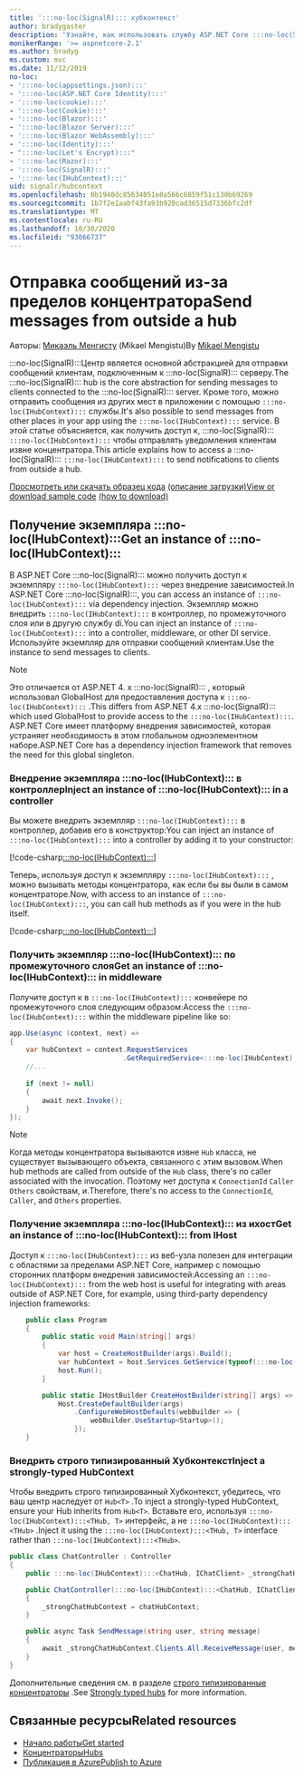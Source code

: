 ```yaml
---
title: ':::no-loc(SignalR)::: хубконтекст'
author: bradygaster
description: 'Узнайте, как использовать службу ASP.NET Core :::no-loc(SignalR)::: хубконтекст для отправки уведомлений клиентам за пределами концентратора.'
monikerRange: '>= aspnetcore-2.1'
ms.author: bradyg
ms.custom: mvc
ms.date: 11/12/2019
no-loc:
- ':::no-loc(appsettings.json):::'
- ':::no-loc(ASP.NET Core Identity):::'
- ':::no-loc(cookie):::'
- ':::no-loc(Cookie):::'
- ':::no-loc(Blazor):::'
- ':::no-loc(Blazor Server):::'
- ':::no-loc(Blazor WebAssembly):::'
- ':::no-loc(Identity):::'
- ":::no-loc(Let's Encrypt):::"
- ':::no-loc(Razor):::'
- ':::no-loc(SignalR):::'
- ':::no-loc(IHubContext):::'
uid: signalr/hubcontext
ms.openlocfilehash: 0b1940dc85634051e8a566c6859f51c130b69269
ms.sourcegitcommit: 1b7f2e1aabf43fa93b920cad36515d7336bfc2df
ms.translationtype: MT
ms.contentlocale: ru-RU
ms.lasthandoff: 10/30/2020
ms.locfileid: "93066737"
---
```

# <a name="send-messages-from-outside-a-hub"></a><span data-ttu-id="87b6b-103">Отправка сообщений из-за пределов концентратора</span><span class="sxs-lookup"><span data-stu-id="87b6b-103">Send messages from outside a hub</span></span>

<span data-ttu-id="87b6b-104">Авторы: [Микаэль Менгисту](https://twitter.com/MikaelM_12) (Mikael Mengistu)</span><span class="sxs-lookup"><span data-stu-id="87b6b-104">By [Mikael Mengistu](https://twitter.com/MikaelM_12)</span></span>

<span data-ttu-id="87b6b-105">:::no-loc(SignalR):::Центр является основной абстракцией для отправки сообщений клиентам, подключенным к :::no-loc(SignalR)::: серверу.</span><span class="sxs-lookup"><span data-stu-id="87b6b-105">The :::no-loc(SignalR)::: hub is the core abstraction for sending messages to clients connected to the :::no-loc(SignalR)::: server.</span></span> <span data-ttu-id="87b6b-106">Кроме того, можно отправить сообщения из других мест в приложении с помощью `:::no-loc(IHubContext):::` службы.</span><span class="sxs-lookup"><span data-stu-id="87b6b-106">It's also possible to send messages from other places in your app using the `:::no-loc(IHubContext):::` service.</span></span> <span data-ttu-id="87b6b-107">В этой статье объясняется, как получить доступ к, :::no-loc(SignalR)::: `:::no-loc(IHubContext):::` чтобы отправлять уведомления клиентам извне концентратора.</span><span class="sxs-lookup"><span data-stu-id="87b6b-107">This article explains how to access a :::no-loc(SignalR)::: `:::no-loc(IHubContext):::` to send notifications to clients from outside a hub.</span></span>

<span data-ttu-id="87b6b-108">[Просмотреть или скачать образец кода](https://github.com/dotnet/AspNetCore.Docs/tree/master/aspnetcore/signalr/hubcontext/sample/) [(описание загрузки)](xref:index#how-to-download-a-sample)</span><span class="sxs-lookup"><span data-stu-id="87b6b-108">[View or download sample code](https://github.com/dotnet/AspNetCore.Docs/tree/master/aspnetcore/signalr/hubcontext/sample/) [(how to download)](xref:index#how-to-download-a-sample)</span></span>

## <a name="get-an-instance-of-no-locihubcontext"></a><span data-ttu-id="87b6b-109">Получение экземпляра :::no-loc(IHubContext):::</span><span class="sxs-lookup"><span data-stu-id="87b6b-109">Get an instance of :::no-loc(IHubContext):::</span></span>

<span data-ttu-id="87b6b-110">В ASP.NET Core :::no-loc(SignalR)::: можно получить доступ к экземпляру `:::no-loc(IHubContext):::` через внедрение зависимостей.</span><span class="sxs-lookup"><span data-stu-id="87b6b-110">In ASP.NET Core :::no-loc(SignalR):::, you can access an instance of `:::no-loc(IHubContext):::` via dependency injection.</span></span> <span data-ttu-id="87b6b-111">Экземпляр можно внедрить `:::no-loc(IHubContext):::` в контроллер, по промежуточного слоя или в другую службу di.</span><span class="sxs-lookup"><span data-stu-id="87b6b-111">You can inject an instance of `:::no-loc(IHubContext):::` into a controller, middleware, or other DI service.</span></span> <span data-ttu-id="87b6b-112">Используйте экземпляр для отправки сообщений клиентам.</span><span class="sxs-lookup"><span data-stu-id="87b6b-112">Use the instance to send messages to clients.</span></span>

> [!NOTE]
> <span data-ttu-id="87b6b-113">Это отличается от ASP.NET 4. x :::no-loc(SignalR)::: , который использовал GlobalHost для предоставления доступа к `:::no-loc(IHubContext):::` .</span><span class="sxs-lookup"><span data-stu-id="87b6b-113">This differs from ASP.NET 4.x :::no-loc(SignalR)::: which used GlobalHost to provide access to the `:::no-loc(IHubContext):::`.</span></span> <span data-ttu-id="87b6b-114">ASP.NET Core имеет платформу внедрения зависимостей, которая устраняет необходимость в этом глобальном одноэлементном наборе.</span><span class="sxs-lookup"><span data-stu-id="87b6b-114">ASP.NET Core has a dependency injection framework that removes the need for this global singleton.</span></span>

### <a name="inject-an-instance-of-no-locihubcontext-in-a-controller"></a><span data-ttu-id="87b6b-115">Внедрение экземпляра :::no-loc(IHubContext)::: в контроллер</span><span class="sxs-lookup"><span data-stu-id="87b6b-115">Inject an instance of :::no-loc(IHubContext)::: in a controller</span></span>

<span data-ttu-id="87b6b-116">Вы можете внедрить экземпляр `:::no-loc(IHubContext):::` в контроллер, добавив его в конструктор:</span><span class="sxs-lookup"><span data-stu-id="87b6b-116">You can inject an instance of `:::no-loc(IHubContext):::` into a controller by adding it to your constructor:</span></span>

[!code-csharp[:::no-loc(IHubContext):::](hubcontext/sample/Controllers/HomeController.cs?range=12-19,57)]

<span data-ttu-id="87b6b-117">Теперь, используя доступ к экземпляру `:::no-loc(IHubContext):::` , можно вызывать методы концентратора, как если бы вы были в самом концентраторе.</span><span class="sxs-lookup"><span data-stu-id="87b6b-117">Now, with access to an instance of `:::no-loc(IHubContext):::`, you can call hub methods as if you were in the hub itself.</span></span>

[!code-csharp[:::no-loc(IHubContext):::](hubcontext/sample/Controllers/HomeController.cs?range=21-25)]

### <a name="get-an-instance-of-no-locihubcontext-in-middleware"></a><span data-ttu-id="87b6b-118">Получить экземпляр :::no-loc(IHubContext)::: по промежуточного слоя</span><span class="sxs-lookup"><span data-stu-id="87b6b-118">Get an instance of :::no-loc(IHubContext)::: in middleware</span></span>

<span data-ttu-id="87b6b-119">Получите доступ к в `:::no-loc(IHubContext):::` конвейере по промежуточного слоя следующим образом:</span><span class="sxs-lookup"><span data-stu-id="87b6b-119">Access the `:::no-loc(IHubContext):::` within the middleware pipeline like so:</span></span>

```csharp
app.Use(async (context, next) =>
{
    var hubContext = context.RequestServices
                            .GetRequiredService<:::no-loc(IHubContext):::<ChatHub>>();
    //...
    
    if (next != null)
    {
        await next.Invoke();
    }
});
```

> [!NOTE]
> <span data-ttu-id="87b6b-120">Когда методы концентратора вызываются извне `Hub` класса, не существует вызывающего объекта, связанного с этим вызовом.</span><span class="sxs-lookup"><span data-stu-id="87b6b-120">When hub methods are called from outside of the `Hub` class, there's no caller associated with the invocation.</span></span> <span data-ttu-id="87b6b-121">Поэтому нет доступа к `ConnectionId` `Caller` `Others` свойствам, и.</span><span class="sxs-lookup"><span data-stu-id="87b6b-121">Therefore, there's no access to the `ConnectionId`, `Caller`, and `Others` properties.</span></span>

### <a name="get-an-instance-of-no-locihubcontext-from-ihost"></a><span data-ttu-id="87b6b-122">Получение экземпляра :::no-loc(IHubContext)::: из ихост</span><span class="sxs-lookup"><span data-stu-id="87b6b-122">Get an instance of :::no-loc(IHubContext)::: from IHost</span></span>

<span data-ttu-id="87b6b-123">Доступ к `:::no-loc(IHubContext):::` из веб-узла полезен для интеграции с областями за пределами ASP.NET Core, например с помощью сторонних платформ внедрения зависимостей:</span><span class="sxs-lookup"><span data-stu-id="87b6b-123">Accessing an `:::no-loc(IHubContext):::` from the web host is useful for integrating with areas outside of ASP.NET Core, for example, using third-party dependency injection frameworks:</span></span>

```csharp
    public class Program
    {
        public static void Main(string[] args)
        {
            var host = CreateHostBuilder(args).Build();
            var hubContext = host.Services.GetService(typeof(:::no-loc(IHubContext):::<ChatHub>));
            host.Run();
        }

        public static IHostBuilder CreateHostBuilder(string[] args) =>
            Host.CreateDefaultBuilder(args)
                .ConfigureWebHostDefaults(webBuilder => {
                    webBuilder.UseStartup<Startup>();
                });
    }
```

### <a name="inject-a-strongly-typed-hubcontext"></a><span data-ttu-id="87b6b-124">Внедрить строго типизированный Хубконтекст</span><span class="sxs-lookup"><span data-stu-id="87b6b-124">Inject a strongly-typed HubContext</span></span>

<span data-ttu-id="87b6b-125">Чтобы внедрить строго типизированный Хубконтекст, убедитесь, что ваш центр наследует от `Hub<T>` .</span><span class="sxs-lookup"><span data-stu-id="87b6b-125">To inject a strongly-typed HubContext, ensure your Hub inherits from `Hub<T>`.</span></span> <span data-ttu-id="87b6b-126">Вставьте его, используя `:::no-loc(IHubContext):::<THub, T>` интерфейс, а не `:::no-loc(IHubContext):::<THub>` .</span><span class="sxs-lookup"><span data-stu-id="87b6b-126">Inject it using the `:::no-loc(IHubContext):::<THub, T>` interface rather than `:::no-loc(IHubContext):::<THub>`.</span></span>

```csharp
public class ChatController : Controller
{
    public :::no-loc(IHubContext):::<ChatHub, IChatClient> _strongChatHubContext { get; }

    public ChatController(:::no-loc(IHubContext):::<ChatHub, IChatClient> chatHubContext)
    {
        _strongChatHubContext = chatHubContext;
    }

    public async Task SendMessage(string user, string message)
    {
        await _strongChatHubContext.Clients.All.ReceiveMessage(user, message);
    }
}
```

<span data-ttu-id="87b6b-127">Дополнительные сведения см. в разделе [строго типизированные концентраторы](xref:signalr/hubs#strongly-typed-hubs) .</span><span class="sxs-lookup"><span data-stu-id="87b6b-127">See [Strongly typed hubs](xref:signalr/hubs#strongly-typed-hubs) for more information.</span></span>

## <a name="related-resources"></a><span data-ttu-id="87b6b-128">Связанные ресурсы</span><span class="sxs-lookup"><span data-stu-id="87b6b-128">Related resources</span></span>

* [<span data-ttu-id="87b6b-129">Начало работы</span><span class="sxs-lookup"><span data-stu-id="87b6b-129">Get started</span></span>](xref:tutorials/signalr)
* [<span data-ttu-id="87b6b-130">Концентраторы</span><span class="sxs-lookup"><span data-stu-id="87b6b-130">Hubs</span></span>](xref:signalr/hubs)
* [<span data-ttu-id="87b6b-131">Публикация в Azure</span><span class="sxs-lookup"><span data-stu-id="87b6b-131">Publish to Azure</span></span>](xref:signalr/publish-to-azure-web-app)
